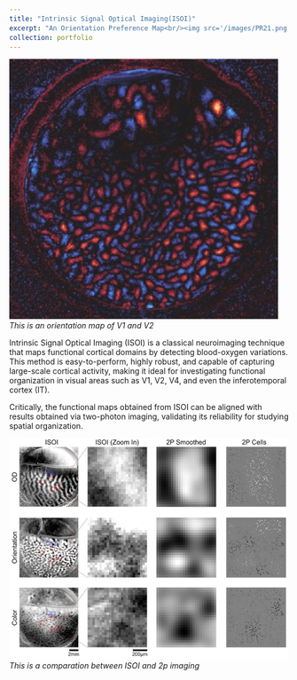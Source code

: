 ```yaml
---
title: "Intrinsic Signal Optical Imaging(ISOI)"
excerpt: "An Orientation Preference Map<br/><img src='/images/PR21.png'>"
collection: portfolio
---
```



![P1](/images/PR21.png)    
*This is an orientation map of V1 and V2*


Intrinsic Signal Optical Imaging (ISOI) is a classical neuroimaging technique that maps functional cortical domains by detecting blood-oxygen variations. This method is easy-to-perform, highly robust, and capable of capturing large-scale cortical activity, making it ideal for investigating functional organization in visual areas such as V1, V2, V4, and even the inferotemporal cortex (IT).

Critically, the functional maps obtained from ISOI can be aligned with results obtained via two-photon imaging, validating its reliability for studying spatial organization.

![P2](/images/PR22.png)    
*This is a comparation between ISOI and 2p imaging*
